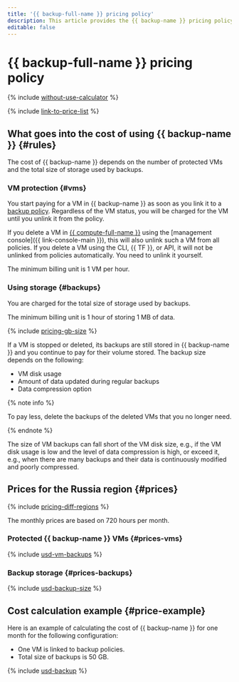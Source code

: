 ```yaml
---
title: '{{ backup-full-name }} pricing policy'
description: This article provides the {{ backup-name }} pricing policy.
editable: false
---
```


# {{ backup-full-name }} pricing policy



{% include [without-use-calculator](../_includes/pricing/without-use-calculator.md) %}

{% include [link-to-price-list](../_includes/pricing/link-to-price-list.md) %}

## What goes into the cost of using {{ backup-name }} {#rules}

The cost of {{ backup-name }} depends on the number of protected VMs and the total size of storage used by backups.

### VM protection {#vms}

You start paying for a VM in {{ backup-name }} as soon as you link it to a [backup policy](./concepts/policy.md). Regardless of the VM status, you will be charged for the VM until you unlink it from the policy.

If you delete a VM in [{{ compute-full-name }}](../compute/) using the [management console]({{ link-console-main }}), this will also unlink such a VM from all policies. If you delete a VM using the CLI, {{ TF }}, or API, it will not be unlinked from policies automatically. You need to unlink it yourself.

The minimum billing unit is 1 VM per hour.

### Using storage {#backups}

You are charged for the total size of storage used by backups.

The minimum billing unit is 1 hour of storing 1 MB of data.

{% include [pricing-gb-size](../_includes/pricing-gb-size.md) %}

If a VM is stopped or deleted, its backups are still stored in {{ backup-name }} and you continue to pay for their volume stored. The backup size depends on the following:
* VM disk usage
* Amount of data updated during regular backups
* Data compression option

{% note info %}

To pay less, delete the backups of the deleted VMs that you no longer need.

{% endnote %}

The size of VM backups can fall short of the VM disk size, e.g., if the VM disk usage is low and the level of data compression is high, or exceed it, e.g., when there are many backups and their data is continuously modified and poorly compressed.

## Prices for the Russia region {#prices}

{% include [pricing-diff-regions](../_includes/pricing-diff-regions.md) %}

The monthly prices are based on 720 hours per month.

### Protected {{ backup-name }} VMs {#prices-vms}



{% include [usd-vm-backups](../_pricing/backup/usd-vm-backups.md) %}


### Backup storage {#prices-backups}



{% include [usd-backup-size](../_pricing/backup/usd-backup-size.md) %}


## Cost calculation example {#price-example}

Here is an example of calculating the cost of {{ backup-name }} for one month for the following configuration:
* One VM is linked to backup policies.
* Total size of backups is 50 GB.



{% include [usd-backup](../_pricing_examples/backup/usd.md) %}


